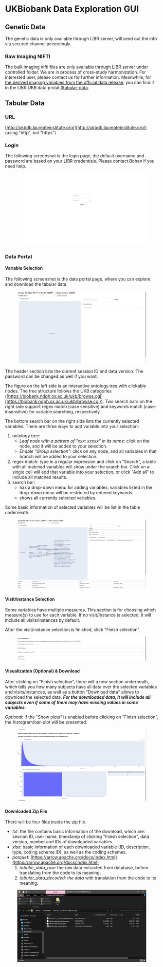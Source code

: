# UKBiobank Data Exploration GUI

## Genetic Data

The genetic data is only available through LIBR server, will send out the info via secured channel accordingly.&#x20;

### Raw Imaging NIFTI

The bulk imaging nifti files are only available through LIBR server under controlled folder. We are in process of cross-study harmonization. For interested user, please contact us for further information. Meanwhile, for [the derived imaging variables from the official data release](https://biobank.ctsu.ox.ac.uk/crystal/crystal/docs/brain\_mri.pdf), you can find it in the LIBR UKB data protal [#tabular-data](ukbiobank-data-exploration-gui.md#tabular-data "mention").&#x20;

## Tabular Data

### URL

[http://ukbdb.laureateinstitute.org/](http://ukbdb.laureateinstitute.org/) (using "http", not "https")

### Login

The following screenshot is the login page, the default username and password are based on your LIBR credentials. Please contact Bohan if you need help.&#x20;

<figure><img src="../../.gitbook/assets/image (1).png" alt=""><figcaption></figcaption></figure>

### Data Portal

#### Variable Selection

The following screenshot is the data portal page, where you can explore and download the tabular data.

<figure><img src="../../.gitbook/assets/image (5).png" alt=""><figcaption></figcaption></figure>

The header section lists the current session ID and data version. The password can be changed as well if you want.



The figure on the left side is an interactive ontology tree with clickable nodes. The tree structure follows the UKB categories ([https://biobank.ndph.ox.ac.uk/ukb/browse.cgi](https://biobank.ndph.ox.ac.uk/ukb/browse.cgi)). Two search bars on the right side support regex match (case sensitive) and keywords match (case-insensitive) for variable searching, respectively.&#x20;

The bottom search bar on the right side lists the currently selected variables. There are three ways to add variable into your selection:

1. ontology tree:&#x20;
   * _Leaf node with a pattern of "xxx: xxxxx" in its name_: click on the node, and it will be added to your selection.
   * _Enable "Group selection"_: click on any node, and all variables in that branch will be added to your selection.
2. regex match: type in a regular expression and click on "Search", a table with all matched variables will show under the search bar. Click on a single cell will add that variable into your selection, or click "Add all" to include all matched results.
3. search bar:&#x20;
   * has a drop-down menu for adding variables; variables listed in the drop-down menu will be restricted by entered keywords.
   * shows all currently selected variables.

Some basic information of selected variables will be list in the table underneath.

<figure><img src="../../.gitbook/assets/image (3).png" alt=""><figcaption></figcaption></figure>

#### Visit/Instance Selection

Some variables have multiple measures. This section is for choosing which measure(s) to use for each variable. If no visit/instance is selected, it will include all visits/instances by default.

After the visit/instance selection is finished, click "Finish selection".

<figure><img src="../../.gitbook/assets/image (2).png" alt=""><figcaption></figcaption></figure>

#### Visualization (Optional) & Download

After clicking on "Finish selection", there will a new section underneath, which tells you how many subjects have all data over the selected variables and visits/instances, as well as a button "Download data" allows to download the selected data. _**For the downloaded data, it will include all subjects even if some of them may have missing values in some variables.**_

_Optional_: if the "Show plots" is enabled before clicking on "Finish selection", the histogram/bar-plot will be presented.

<figure><img src="../../.gitbook/assets/image (8).png" alt=""><figcaption></figcaption></figure>

#### Downloaded Zip File

There will be four files inside the zip file.

* _txt_: the file contains basic information of the download, which are: session ID, user name, timestamp of clicking "Finish selection", data version, number and IDs of downloaded variables.
* _xlsx_: basic information of each downloaded variable (ID, description, type, coding scheme ID), as well as the coding schemes.
* _parquet_: [https://arrow.apache.org/docs/index.html](https://arrow.apache.org/docs/index.html)
  1. _tabular\_data\_raw:_ the raw data extracted from database, before translating from the code to its meaning.
  2. _tabular\_data\_decoded: the data with_ translation from the code to its meaning.

<figure><img src="../../.gitbook/assets/image (4).png" alt=""><figcaption></figcaption></figure>
